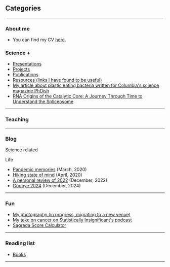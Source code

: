 ## Categories

---

### About me 
- You can find my CV [here](https://drive.google.com/file/d/1gIrJ4beW_pfd69vZmEHowDRdlwtu0oY9/view?usp=sharing).


### Science +

- [Presentations](Presentations.md)
- [Projects](Projects.md)
- [Publications](https://scholar.google.ca/citations?hl=en&user=q5Hzub8AAAAJ&view_op=list_works&gmla=AJsN-F7Ww91657WqQMFZkjErV-KoSTYNNChzOplXUi3FDtmZyf7dQ1ibSJ5NFxzzaXRYHr9iwfBH_eTovv9vnjfDvyCWcn0-Z97ViwNRuGLV8NsNWtAVHtI)
- [Resources (links I have found to be useful)](https://github.com/karini925/computational_intro/blob/main/resources.md)
- [My article about plastic eating bacteria written for Columbia's science magazine PhDish](http://www.phdish.com/blog/the-evolving-future-of-plastic-waste-1)
- [RNA Origins of the Catalytic Core: A Journey Through Time to Understand the Spliceosome](RNA_paper.md)

---

### Teaching 

---

### Blog 
Science related
<!-- 
- [From Linear Regression to Variational Inference](https://dramatic-napkin-b57.notion.site/Variational-inference-tutorial-03d7220759f14627989a8f7b8ad1b0ec) (Feb, 2024)
-->

Life 
- [Pandemic memories](https://medium.com/@lostanonym/life-as-we-knew-it-140a4c68d58a) (March, 2020)
- [Hiking state of mind](https://medium.com/@lostanonym/hiking-state-of-mind-59e13046ba4f?sk=6933c933f6402e42ad9d8f209abc7d13) (April, 2020)
- [A personal review of 2022](https://medium.com/@lostanonym/a-personal-review-of-2022-65c4dea2529f) (December, 2022)
- [Goobye 2024](https://medium.com/@lostanonym/goodbye-2024-29a0fc3164ae) (December, 2024)

---

### Fun 

- [My photography (in progress, migrating to a new venue)](photography.md)
- [My take on cancer on Statistically Insignificant's podcast](https://bioeconometrician.github.io/sipod_karin/)
- [Sagrada Score Calculator](https://karini925.github.io/Sagrada-Score-Calculator/)

---

### Reading list 

- [Books](https://www.goodreads.com/user/show/128238315-karina-isaev)

---
